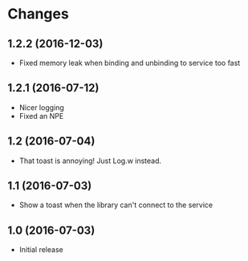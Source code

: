 # Changes

## 1.2.2 (2016-12-03)

- Fixed memory leak when binding and unbinding to service too fast

## 1.2.1 (2016-07-12)

- Nicer logging
- Fixed an NPE

## 1.2 (2016-07-04)

- That toast is annoying! Just Log.w instead.

## 1.1 (2016-07-03)

- Show a toast when the library can't connect to the service

## 1.0 (2016-07-03)

- Initial release
